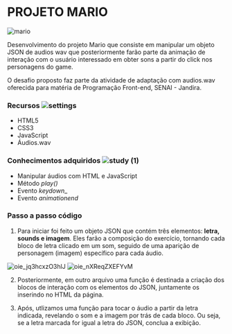 # PROJETO MARIO 

![mario](https://user-images.githubusercontent.com/60737355/84044785-64c7a380-a97e-11ea-83f7-b4f876afd48c.png)

Desenvolvimento do projeto Mario que consiste em manipular um objeto JSON de audios wav que posteriormente farão parte da animação de interação com o usuário interessado em obter sons a partir do click nos personagens do game.

O desafio proposto faz parte da atividade de adaptação com audios.wav oferecida para matéria de Programação Front-end, SENAI - Jandira.

### Recursos ![settings](https://user-images.githubusercontent.com/60737355/84045137-d273cf80-a97e-11ea-863b-77d54bb9cf73.png)
- HTML5
- CSS3
- JavaScript
- Áudios.wav

### Conhecimentos adquiridos ![study (1)](https://user-images.githubusercontent.com/60737355/84208822-f7edff80-aa8a-11ea-889f-35a702200a45.png)
- Manipular áudios com HTML e JavaScript
- Método _play()_
- Evento _keydown__
- Evento _animationend_

### Passo a passo código
1. Para iniciar foi feito um objeto JSON que contém três elementos: **letra, sounds e imagem**. Eles farão a composição do exercício, tornando cada bloco de letra clicado em um som, seguido de uma aparição de personagem (imagem) específico para cada áudio.

![oie_jq3hcxzO3hlJ](https://user-images.githubusercontent.com/60737355/84099478-1814b480-a9e0-11ea-9753-afe25332d87d.jpg)
![oie_nXReqZXEFYvM](https://user-images.githubusercontent.com/60737355/84099834-dafcf200-a9e0-11ea-8d45-94207e06be10.jpg)

2. Posteriormente, em outro arquivo uma função é destinada a criação dos blocos de interação com os elementos do JSON, juntamente os inserindo no HTML da página.

3. Após, utlizamos uma função para tocar o áudio a partir da letra indicada, revelando o som e a imagem por trás de cada bloco. Ou seja, se a letra marcada for igual a letra do JSON, conclua a exibição.

